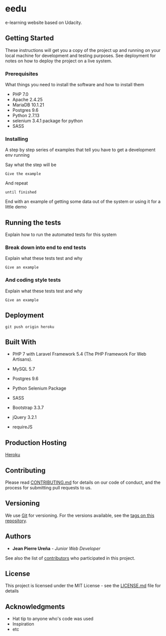 # eedu

e-learning website based on Udacity.

## Getting Started

These instructions will get you a copy of the project up and running on your local machine for development and testing purposes. See deployment for notes on how to deploy the project on a live system.

### Prerequisites

What things you need to install the software and how to install them

* PHP 7.0
* Apache 2.4.25
* MariaDB 10.1.21
* Postgres 9.6
* Python 2.7.13
* selenium 3.4.1 package for python
* SASS


### Installing

A step by step series of examples that tell you have to get a development env running

Say what the step will be

```
Give the example
```

And repeat

```
until finished
```

End with an example of getting some data out of the system or using it for a little demo

## Running the tests

Explain how to run the automated tests for this system

### Break down into end to end tests

Explain what these tests test and why

```
Give an example
```

### And coding style tests

Explain what these tests test and why

```
Give an example
```

## Deployment

```
git push origin heroku
```

## Built With

* PHP 7 with Laravel Framework 5.4 (The PHP Framework For Web Artisans).

* MySQL 5.7

* Postgres 9.6

* Python Selenium Package

* SASS

* Bootstrap 3.3.7

* jQuery 3.2.1

* requireJS

## Production Hosting

[Heroku](https://secure-inlet-16647.herokuapp.com/)

## Contributing

Please read [CONTRIBUTING.md](https://gist.github.com/PurpleBooth/b24679402957c63ec426) for details on our code of conduct, and the process for submitting pull requests to us.

## Versioning

We use [Git](https://git-scm.com/) for versioning. For the versions available, see the [tags on this repository](https://github.com/your/project/tags). 

## Authors

* **Jean Pierre Ureña** - *Junior Web Developer*

See also the list of [contributors](https://github.com/your/project/contributors) who participated in this project.

## License

This project is licensed under the MIT License - see the [LICENSE.md](LICENSE.md) file for details

## Acknowledgments

* Hat tip to anyone who's code was used
* Inspiration
* etc
